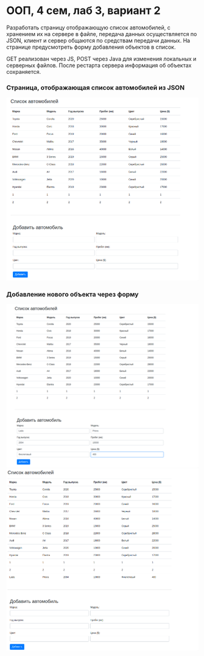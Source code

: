 # ООП, 4 сем, лаб 3, вариант 2

Разработать страницу отображающую список автомобилей, с хранением их на сервере в файле, передача данных осуществляется по JSON, клиент и сервер общаются по средствам передачи данных. На странице предусмотреть форму добавления объектов в список.

GET реализован через JS, POST через Java для изменения локальных и серверных файлов. После рестарта сервера информация об объектах сохраняется.
### Страница, отображающая список автомобилей из JSON
![Screenshot_1](screenshot1.png)

### Добавление нового объекта через форму
![Screenshot_2](screenshot2.png)
![Screenshot_3](screenshot3.png)

